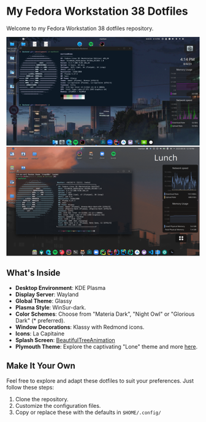 # My Fedora Workstation 38 Dotfiles

Welcome to my Fedora Workstation 38 dotfiles repository.

![Current Desktop](https://raw.githubusercontent.com/martian0x80/dotfiles/master/Pictures/Screenshot_20230804_161433-1.png "Take a peek")
![Current Desktop](https://raw.githubusercontent.com/martian0x80/dotfiles/master/Pictures/Screenshot_20230830_121849-obfuscated.png "Take a peek")
## What's Inside

- **Desktop Environment**: KDE Plasma
- **Display Server**: Wayland
- **Global Theme**: Glassy
- **Plasma Style**: WinSur-dark.
- **Color Schemes**: Choose from "Materia Dark", "Night Owl" or "Glorious Dark" (\* preferred).
- **Window Decorations**: Klassy with Redmond icons.
- **Icons**: La Capitaine
- **Splash Screen**: [BeautifulTreeAnimation](https://store.kde.org/p/1433200)
- **Plymouth Theme**: Explore the captivating "Lone" theme and more [here](https://github.com/adi1090x/plymouth-themes).

## Make It Your Own

Feel free to explore and adapt these dotfiles to suit your preferences. Just follow these steps:

1. Clone the repository.
2. Customize the configuration files.
3. Copy or replace these with the defaults in ```$HOME/.config/```
